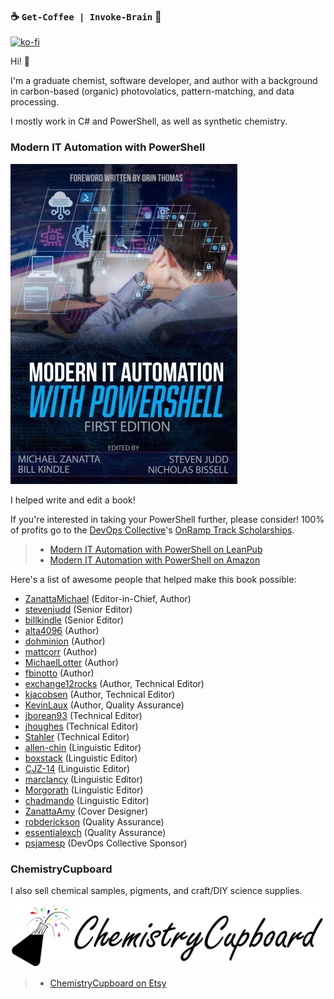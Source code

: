 ### ☕ `Get-Coffee | Invoke-Brain` 🧠

[![ko-fi](https://ko-fi.com/img/githubbutton_sm.svg)](https://ko-fi.com/V7V4SGXD9)

Hi! 👋

I'm a graduate chemist, software developer, and author with a background in carbon-based (organic) photovolatics, pattern-matching, and data processing.

I mostly work in C# and PowerShell, as well as synthetic chemistry.

### Modern IT Automation with PowerShell

[![Modern IT Automation with PowerShell cover](ModernITAutomationWithPowerShell_Cover.png)](https://leanpub.com/modernautomationwithpowershell)

I helped write and edit a book!

If you're interested in taking your PowerShell further, please consider! 100% of profits go to the [DevOps Collective](https://devopscollective.org/)'s [OnRamp Track Scholarships](https://powershellsummit.org/onramp/).

> - [Modern IT Automation with PowerShell on LeanPub](https://leanpub.com/modernautomationwithpowershell)
> - [Modern IT Automation with PowerShell on Amazon](https://www.amazon.com/Modern-Automation-PowerShell-Michael-Zanatta/dp/B0BSC55Y8N)

Here's a list of awesome people that helped make this book possible:

- [ZanattaMichael](https://github.com/ZanattaMichael) (Editor-in-Chief, Author)
- [stevenjudd](https://github.com/stevenjudd) (Senior Editor)
- [billkindle](https://github.com/billkindle) (Senior Editor)
- [alta4096](https://github.com/alta4096) (Author)
- [dohminion](https://github.com/dohminion) (Author)
- [mattcorr](https://github.com/mattcorr) (Author)
- [MichaelLotter](https://github.com/MichaelLotter) (Author)
- [fbinotto](https://github.com/fbinotto) (Author)
- [exchange12rocks](https://github.com/exchange12rocks) (Author, Technical Editor)
- [kjacobsen](https://github.com/kjacobsen) (Author, Technical Editor)
- [KevinLaux](https://github.com/KevinLaux) (Author, Quality Assurance)
- [jborean93](https://github.com/jborean93) (Technical Editor)
- [jhoughes](https://github.com/jhoughes) (Technical Editor)
- [Stahler](https://github.com/Stahler) (Technical Editor)
- [allen-chin](https://github.com/allen-chin) (Linguistic Editor)
- [boxstack](https://github.com/boxstack) (Linguistic Editor)
- [CJZ-14](https://github.com/CJZ-14) (Linguistic Editor)
- [marclancy](https://github.com/marclancy) (Linguistic Editor)
- [Morgorath](https://github.com/Morgorath) (Linguistic Editor)
- [chadmando](https://github.com/chadmando) (Linguistic Editor)
- [ZanattaAmy](https://github.com/ZanattaAmy) (Cover Designer)
- [robderickson](https://github.com/robderickson) (Quality Assurance)
- [essentialexch](https://github.com/essentialexch) (Quality Assurance)
- [psjamesp](https://github.com/psjamesp) (DevOps Collective Sponsor)

### ChemistryCupboard

I also sell chemical samples, pigments, and craft/DIY science supplies.

[![ChemistryCupboard Logo](ChemistryCupboard_LogoText.png)](https://www.etsy.com/shop/ChemistryCupboard/)

> - [ChemistryCupboard on Etsy](https://www.etsy.com/shop/ChemistryCupboard/)

<!-- markdownlint-disable-file MD041 MD033 -->
